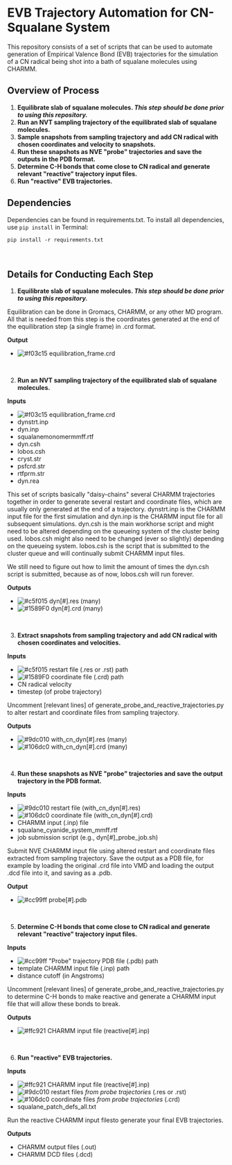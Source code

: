 # EVB Trajectory Automation for CN-Squalane System

This repository consists of a set of scripts that can be used to automate generation of Empirical Valence Bond (EVB) trajectories for the simulation of a CN radical being shot into a bath of squalane molecules using CHARMM. 

## Overview of Process

1. **Equilibrate slab of squalane molecules. _This step should be done prior to using this repository._**
2. **Run an NVT sampling trajectory of the equilibrated slab of squalane molecules.** 
3. **Sample snapshots from sampling trajectory and add CN radical with chosen coordinates and velocity to snapshots.** 
4. **Run these snapshots as NVE "probe" trajectories and save the outputs in the PDB format.**
5. **Determine C-H bonds that come close to CN radical and generate relevant "reactive" trajectory input files.**
6. **Run "reactive" EVB trajectories.**

## Dependencies

Dependencies can be found in requirements.txt. To install all dependencies, use `pip install` in Terminal:

`pip install -r requirements.txt`

&nbsp;

## Details for Conducting Each Step

1. **Equilibrate slab of squalane molecules. _This step should be done prior to using this repository._**
   
Equilibration can be done in Gromacs, CHARMM, or any other MD program. All that is needed from this step is the coordinates generated at the end of the equilibration step (a single frame) in .crd format. 
   
**Output**
- ![#f03c15](https://placehold.it/15/f03c15/000000?text=+) equilibration_frame.crd
   
&nbsp;

2. **Run an NVT sampling trajectory of the equilibrated slab of squalane molecules.** 

**Inputs** 
- ![#f03c15](https://placehold.it/15/f03c15/000000?text=+) equilibration_frame.crd
- dynstrt.inp
- dyn.inp
- squalanemonomermmff.rtf
- dyn.csh
- lobos.csh
- cryst.str
- psfcrd.str
- rtfprm.str
- dyn.rea

This set of scripts basically "daisy-chains" several CHARMM trajectories together in order to generate several restart and coordinate files, which are usually only generated at the end of a trajectory. dynstrt.inp is the CHARMM input file for the first simulation and dyn.inp is the CHARMM input file for all subsequent simulations. dyn.csh is the main workhorse script and might need to be altered depending on the queueing system of the cluster being used. lobos.csh might also need to be changed (ever so slightly) depending on the queueing system. lobos.csh is the script that is submitted to the cluster queue and will continually submit CHARMM input files.

We still need to figure out how to limit the amount of times the dyn.csh script is submitted, because as of now, lobos.csh will run forever.

**Outputs**
- ![#c5f015](https://placehold.it/15/c5f015/000000?text=+) dyn[#].res (many)
- ![#1589F0](https://placehold.it/15/1589F0/000000?text=+) dyn[#].crd (many)

&nbsp;
 
3. **Extract snapshots from sampling trajectory and add CN radical with chosen coordinates and velocities.** 

**Inputs**
- ![#c5f015](https://placehold.it/15/c5f015/000000?text=+) restart file (.res or .rst) path
- ![#1589F0](https://placehold.it/15/1589F0/000000?text=+) coordinate file (.crd) path
- CN radical velocity
- timestep (of probe trajectory)

Uncomment [relevant lines] of generate_probe_and_reactive_trajectories.py to alter restart and coordinate files from sampling trajectory. 

**Outputs**
- ![#9dc010](https://placehold.it/15/9dc010/000000?text=+) with_cn_dyn[#].res (many)
- ![#106dc0](https://placehold.it/15/106dc0/000000?text=+) with_cn_dyn[#].crd (many)

&nbsp;
 
4. **Run these snapshots as NVE "probe" trajectories and save the output trajectory in the PDB format.**

**Inputs**
- ![#9dc010](https://placehold.it/15/9dc010/000000?text=+) restart file (with_cn_dyn[#].res)
- ![#106dc0](https://placehold.it/15/106dc0/000000?text=+) coordinate file (with_cn_dyn[#].crd) 
- CHARMM input (.inp) file
- squalane_cyanide_system_mmff.rtf
- job submission script (e.g., dyn[#]\_probe_job.sh)

Submit NVE CHARMM input file using altered restart and coordinate files extracted from sampling trajectory. Save the output as a PDB file, for example by loading the original .crd file into VMD and loading the output .dcd file into it, and saving as a .pdb.

**Output**
- ![#cc99ff](https://placehold.it/15/cc99ff/000000?text=+) probe[#].pdb 

&nbsp;
 
5. **Determine C-H bonds that come close to CN radical and generate relevant "reactive" trajectory input files.**

**Inputs**
- ![#cc99ff](https://placehold.it/15/cc99ff/000000?text=+) "Probe" trajectory PDB file (.pdb) path
- template CHARMM input file (.inp) path
- distance cutoff (in Angstroms)

Uncomment [relevant lines] of generate_probe_and_reactive_trajectories.py to determine C-H bonds to make reactive and generate a CHARMM input file that will allow these bonds to break. 

**Outputs**
- ![#ffc921](https://placehold.it/15/ffc921/000000?text=+) CHARMM input file (reactive[#].inp)

&nbsp;
 
6. **Run "reactive" EVB trajectories.**

**Inputs**
- ![#ffc921](https://placehold.it/15/ffc921/000000?text=+) CHARMM input file (reactive[#].inp)
- ![#9dc010](https://placehold.it/15/9dc010/000000?text=+) restart files *from probe trajectories* (.res or .rst)
- ![#106dc0](https://placehold.it/15/106dc0/000000?text=+) coordinate files *from probe trajectories* (.crd)
- squalane_patch_defs_all.txt

Run the reactive CHARMM input filesto generate your final EVB trajectories. 

**Outputs**
- CHARMM output files (.out)
- CHARMM DCD files (.dcd)

&nbsp;

